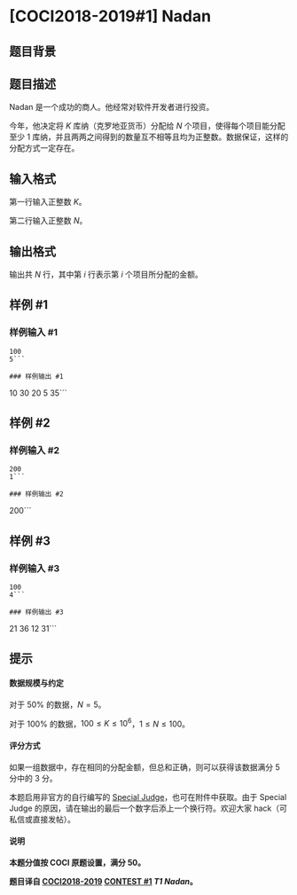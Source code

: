 # [COCI2018-2019#1] Nadan

## 题目背景



## 题目描述

Nadan 是一个成功的商人。他经常对软件开发者进行投资。

今年，他决定将 $K$ 库纳（克罗地亚货币）分配给 $N$ 个项目，使得每个项目能分配至少 $1$ 库纳，并且两两之间得到的数量互不相等且均为正整数。数据保证，这样的分配方式一定存在。

## 输入格式

第一行输入正整数 $K$。

第二行输入正整数 $N$。

## 输出格式

输出共 $N$ 行，其中第 $i$ 行表示第 $i$ 个项目所分配的金额。

## 样例 #1

### 样例输入 #1
```
100
5```

### 样例输出 #1

```
10
30
20
5
35```

## 样例 #2

### 样例输入 #2
```
200
1```

### 样例输出 #2

```
200```

## 样例 #3

### 样例输入 #3
```
100
4```

### 样例输出 #3

```
21
36
12
31```

## 提示

#### 数据规模与约定

对于 $50\%$ 的数据，$N=5$。

对于 $100\%$ 的数据，$100 \le K \le 10^6$，$1 \le N \le 100$。

#### 评分方式

如果一组数据中，存在相同的分配金额，但总和正确，则可以获得该数据满分 $5$ 分中的 $3$ 分。

本题启用非官方的自行编写的 [Special Judge](https://www.luogu.com.cn/paste/g6huzk80)，也可在附件中获取。由于 Special Judge 的原因，请在输出的最后一个数字后添上一个换行符。欢迎大家 hack（可私信或直接发帖）。

#### 说明

**本题分值按 COCI 原题设置，满分 $50$。**

**题目译自 [COCI2018-2019](https://hsin.hr/coci/archive/2018_2019/) [CONTEST #1](https://hsin.hr/coci/archive/2018_2019/contest1_tasks.pdf)  _T1 Nadan_。**
